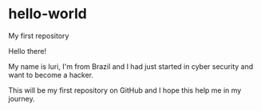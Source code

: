 # hello-world
My first repository

Hello there!

My name is Iuri, I'm from Brazil and I had just started in cyber security and want to become a hacker.

This will be my first repository on GitHub and I hope this help me in my journey.
